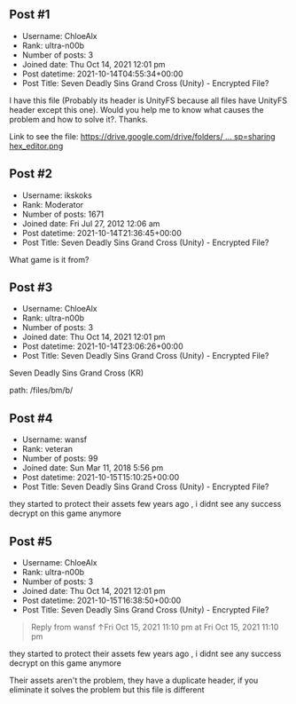 ## Post #1
- Username: ChloeAlx
- Rank: ultra-n00b
- Number of posts: 3
- Joined date: Thu Oct 14, 2021 12:01 pm
- Post datetime: 2021-10-14T04:55:34+00:00
- Post Title: Seven Deadly Sins Grand Cross (Unity) - Encrypted File?

I have this file (Probably its header is UnityFS because all files have UnityFS header except this one). Would you help me to know what causes the problem and how to solve it?. Thanks.

Link to see the file: [https://drive.google.com/drive/folders/ ... sp=sharing](https://drive.google.com/drive/folders/1zolV1o-kVgLdn5BIUR_xjyvX17RCfdWY?usp=sharing)
[hex_editor.png](https://xentaxbackup.github.io/file/21027_hex_editor.png)
## Post #2
- Username: ikskoks
- Rank: Moderator
- Number of posts: 1671
- Joined date: Fri Jul 27, 2012 12:06 am
- Post datetime: 2021-10-14T21:36:45+00:00
- Post Title: Seven Deadly Sins Grand Cross (Unity) - Encrypted File?

What game is it from?
## Post #3
- Username: ChloeAlx
- Rank: ultra-n00b
- Number of posts: 3
- Joined date: Thu Oct 14, 2021 12:01 pm
- Post datetime: 2021-10-14T23:06:26+00:00
- Post Title: Seven Deadly Sins Grand Cross (Unity) - Encrypted File?

Seven Deadly Sins Grand Cross (KR)

path: /files/bm/b/
## Post #4
- Username: wansf
- Rank: veteran
- Number of posts: 99
- Joined date: Sun Mar 11, 2018 5:56 pm
- Post datetime: 2021-10-15T15:10:25+00:00
- Post Title: Seven Deadly Sins Grand Cross (Unity) - Encrypted File?

they started to protect their assets few years ago , i didnt see any success decrypt on this game anymore
## Post #5
- Username: ChloeAlx
- Rank: ultra-n00b
- Number of posts: 3
- Joined date: Thu Oct 14, 2021 12:01 pm
- Post datetime: 2021-10-15T16:38:50+00:00
- Post Title: Seven Deadly Sins Grand Cross (Unity) - Encrypted File?

> Reply from wansf ↑Fri Oct 15, 2021 11:10 pm at Fri Oct 15, 2021 11:10 pm
>
> 
they started to protect their assets few years ago , i didnt see any success decrypt on this game anymore

Their assets aren't the problem, they have a duplicate header, if you eliminate it solves the problem but this file is different
